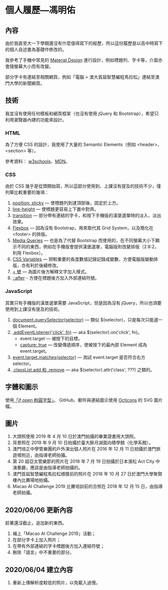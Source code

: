 個人履歷—馮明佑
===
內容
---
由於我直至大一下學期還沒有什麼值得寫下的經歷，所以這份履歷是以高中時寫下的個人自述書為基礎作修改的。

我參考了手機中常見的 [Material Design](https://material.io/) 進行設計，例如標題列、字卡等，介面亦會隨螢幕大小而有改變。

部分字卡有連結至相關網頁，例如「電腦 > 澳大首屆智慧編程馬拉松」連結至澳門大學的新聞網頁。

技術
---
我並沒有使用任何模板和網頁框架（也沒有使用 jQuery 和 Bootstrap），希望只利用瀏覽器內建的功能來設計。

### HTML
為了方便 CSS 的設計，我使用了大量的 Semantic Elements（例如 \<header>、\<section> 等）。 

參考資料： [w3schools](https://www.w3schools.com/html/html5_semantic_elements.asp)、[MDN](https://developer.mozilla.org/en-US/docs/Learn/HTML/Introduction_to_HTML/Document_and_website_structure)。

### CSS
由於 CSS 幾乎是從頭開始寫，所以這部分使用到、上課沒有提及的技術不少，僅列舉比較重要的幾項：
1. [position: sticky](https://developer.mozilla.org/en-US/docs/Web/CSS/position) — 使標題列到達頂部後，固定於上方。
2. [line-height](https://www.w3schools.com/css/css_align.asp) — 使標題更容易上下置中對齊。
3. [transition](https://developer.mozilla.org/en-US/docs/Web/CSS/CSS_Transitions/Using_CSS_transitions) — 部分帶有連結的字卡，和按下手機版的漢堡選單時的淡入、淡出效果。
4. [Flexbox](https://developer.mozilla.org/en-US/docs/Web/CSS/CSS_Flexible_Box_Layout/Basic_Concepts_of_Flexbox) — 因為沒有 Bootstrap，用來取代其 Grid System，以及簡化在 \<footer> 的排版。
5. [Media Queries](https://developer.mozilla.org/en-US/docs/Web/CSS/Media_Queries/Using_media_queries) — 也是為了代替 Bootstrap 而使用的，在不同螢幕大小下顯示不同的東西，例如在手機版會提供漢堡選單，電腦版則改變排版（2:8:2，利用 Flexbox）。
6. [CSS Variables](https://www.w3schools.com/css/css3_variables.asp) — 把較重要的長度數值記錄記錄成變數，方便電腦版變動排版，亦有利於後續修改。
7. [+ 號](https://developer.mozilla.org/en-US/docs/Web/CSS/Adjacent_sibling_combinator) — 為圖片後方解釋文字加入樣式。
8. [::after](https://developer.mozilla.org/en-US/docs/Web/CSS/::after) - 方便在標題後方加入外部連結符號。


### JavaScript
其實只有手機版的漢堡選單需要 JavaScript，但是因為沒有 jQuery，所以也須要使用到上課沒有提及的技術。
1. [document.querySelector(selector)](https://developer.mozilla.org/en-US/docs/Web/API/Document/querySelector) — 類似 $(selector)，只是每次只能選一個 Element。
2. [.addEventListener('click', fn)](https://developer.mozilla.org/en-US/docs/Web/API/EventTarget/addEventListener) — aka $(selector).on('click', fn)。
    - event.target — 被按下的目標。
    - [capture: true](https://blog.techbridge.cc/2017/07/15/javascript-event-propagation/) — 改變傳遞順序，使被按下的最內部 Element 成為 event.target。
3. [event.target.matches(selector)](https://developer.mozilla.org/en-US/docs/Web/API/Element/matches) — 測試 event.target 是否符合右方 selector。
4. [.classList.add 和 .remove](https://developer.mozilla.org/en-US/docs/Web/API/Element/classList) — aka $(selector).attr('class', ???) 之類的。

## 字體和圖示
使用[「jf open 粉圓字型」](https://justfont.com/huninn/)。
GitHub、郵件與連結圖示使用 [Octicons](https://primer.style/octicons/) 的 SVG 圖片檔。

## 圖片
1. 大頭照使用 2019 年 4 月 10 日於澳門拍攝的畢業證書用大頭照。
2. 背景照在 2019 年 9 月 10 日拍攝於臺大醉月湖面向積學館（化學系館）。
3. 澳門培正中學管樂團的戶外演出個人照片在 2016 年 12 月 11 日拍攝於澳門旅遊塔附近，由指導老師拍攝。
4. 第 20 屆亞太管樂節的照片在 2018 年 7 月 19 日拍攝於日本濱松 Act City 中演奏廳，應該是由指導老師拍攝的。
5. 澳門首屆智慧編程馬拉松頒獎前的照片在 2018 年 10 月 27 日於澳門大學聚賢樓內比賽場地拍攝。
6. Macao AI Challenge 2019 比賽培訓前的合照在 2018 年 12 月 15 日，由指導老師拍攝。

## 2020/06/06 更新內容
趁著還沒截止，追加新的東西。
1. 補上「Macao AI Challenge 2019」活動；
2. 在部分字卡上加入照片；
3. 在帶有外部連結的字卡標題後方加入連結符號；
4. 刪除「語言」中不重要的部分。

## 2020/06/04 建立內容
1. 重新上傳解析度較低的照片，以免載入過慢。
